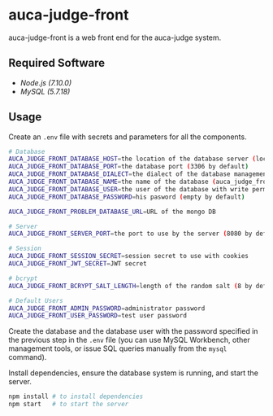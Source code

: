 auca-judge-front
================

auca-judge-front is a web front end for the auca-judge system.

## Required Software

* _Node.js (7.10.0)_
* _MySQL (5.7.18)_

## Usage

Create an `.env` file with secrets and parameters for all the components.

```bash
# Database
AUCA_JUDGE_FRONT_DATABASE_HOST=the location of the database server (localhost by default)
AUCA_JUDGE_FRONT_DATABASE_PORT=the database port (3306 by default)
AUCA_JUDGE_FRONT_DATABASE_DIALECT=the dialect of the database management engine (mysql by default)
AUCA_JUDGE_FRONT_DATABASE_NAME=the name of the database (auca_judge_front by default)
AUCA_JUDGE_FRONT_DATABASE_USER=the user of the database with write permissions (auca_judge_front_user by default)
AUCA_JUDGE_FRONT_DATABASE_PASSWORD=his pasword (empty by default)

AUCA_JUDGE_FRONT_PROBLEM_DATABASE_URL=URL of the mongo DB

# Server
AUCA_JUDGE_FRONT_SERVER_PORT=the port to use by the server (8080 by default)

# Session
AUCA_JUDGE_FRONT_SESSION_SECRET=session secret to use with cookies
AUCA_JUDGE_FRONT_JWT_SECRET=JWT secret

# bcrypt
AUCA_JUDGE_FRONT_BCRYPT_SALT_LENGTH=length of the random salt (8 by default)

# Default Users
AUCA_JUDGE_FRONT_ADMIN_PASSWORD=administrator password
AUCA_JUDGE_FRONT_USER_PASSWORD=test user password
```

Create the database and the database user with the password specified in the
previous step in the `.env` file (you can use MySQL Workbench, other management
tools, or issue SQL queries manually from the `mysql` command).

Install dependencies, ensure the database system is running, and start the
server.

```bash
npm install # to install dependencies
npm start   # to start the server
```

